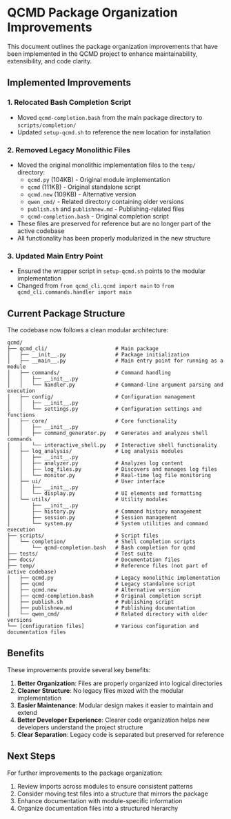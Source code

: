 # QCMD Package Organization Improvements

This document outlines the package organization improvements that have been implemented in the QCMD project to enhance maintainability, extensibility, and code clarity.

## Implemented Improvements

### 1. Relocated Bash Completion Script

- Moved `qcmd-completion.bash` from the main package directory to `scripts/completion/`
- Updated `setup-qcmd.sh` to reference the new location for installation

### 2. Removed Legacy Monolithic Files

- Moved the original monolithic implementation files to the `temp/` directory:
  - `qcmd.py` (104KB) - Original module implementation
  - `qcmd` (111KB) - Original standalone script
  - `qcmd.new` (109KB) - Alternative version
  - `qwen_cmd/` - Related directory containing older versions
  - `publish.sh` and `publishnew.md` - Publishing-related files
  - `qcmd-completion.bash` - Original completion script 
- These files are preserved for reference but are no longer part of the active codebase
- All functionality has been properly modularized in the new structure

### 3. Updated Main Entry Point

- Ensured the wrapper script in `setup-qcmd.sh` points to the modular implementation
- Changed from `from qcmd_cli.qcmd import main` to `from qcmd_cli.commands.handler import main`

## Current Package Structure

The codebase now follows a clean modular architecture:

```
qcmd/
├── qcmd_cli/                      # Main package
│   ├── __init__.py                # Package initialization
│   ├── __main__.py                # Main entry point for running as a module
│   ├── commands/                  # Command handling
│   │   ├── __init__.py
│   │   └── handler.py             # Command-line argument parsing and execution
│   ├── config/                    # Configuration management
│   │   ├── __init__.py
│   │   └── settings.py            # Configuration settings and functions
│   ├── core/                      # Core functionality
│   │   ├── __init__.py
│   │   ├── command_generator.py   # Generates and analyzes shell commands
│   │   └── interactive_shell.py   # Interactive shell functionality
│   ├── log_analysis/              # Log analysis modules
│   │   ├── __init__.py
│   │   ├── analyzer.py            # Analyzes log content
│   │   ├── log_files.py           # Discovers and manages log files
│   │   └── monitor.py             # Real-time log file monitoring
│   ├── ui/                        # User interface
│   │   ├── __init__.py
│   │   └── display.py             # UI elements and formatting
│   └── utils/                     # Utility modules
│       ├── __init__.py
│       ├── history.py             # Command history management
│       ├── session.py             # Session management
│       └── system.py              # System utilities and command execution
├── scripts/                       # Script files
│   └── completion/                # Shell completion scripts
│       └── qcmd-completion.bash   # Bash completion for qcmd
├── tests/                         # Test suite
├── docs/                          # Documentation files
├── temp/                          # Reference files (not part of active codebase)
│   ├── qcmd.py                    # Legacy monolithic implementation
│   ├── qcmd                       # Legacy standalone script
│   ├── qcmd.new                   # Alternative version
│   ├── qcmd-completion.bash       # Original completion script
│   ├── publish.sh                 # Publishing script
│   ├── publishnew.md              # Publishing documentation
│   └── qwen_cmd/                  # Related directory with older versions
└── [configuration files]          # Various configuration and documentation files
```

## Benefits

These improvements provide several key benefits:

1. **Better Organization**: Files are properly organized into logical directories
2. **Cleaner Structure**: No legacy files mixed with the modular implementation
3. **Easier Maintenance**: Modular design makes it easier to maintain and extend
4. **Better Developer Experience**: Clearer code organization helps new developers understand the project structure
5. **Clear Separation**: Legacy code is separated but preserved for reference

## Next Steps

For further improvements to the package organization:

1. Review imports across modules to ensure consistent patterns
2. Consider moving test files into a structure that mirrors the package
3. Enhance documentation with module-specific information
4. Organize documentation files into a structured hierarchy 